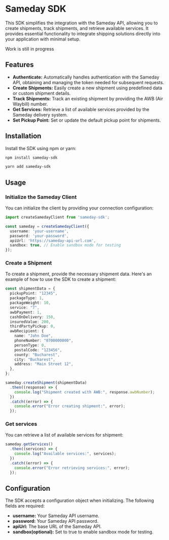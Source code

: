 # Sameday SDK

This SDK simplifies the integration with the Sameday API, allowing you to create shipments, track shipments, and retrieve available services. It provides essential functionality to integrate shipping solutions directly into your application with minimal setup.

Work is still in progress

## Features
- **Authenticate:** Automatically handles authentication with the Sameday API, obtaining and managing the token needed for subsequent requests.
- **Create Shipments:** Easily create a new shipment using predefined data or custom shipment details.
- **Track Shipments:** Track an existing shipment by providing the AWB (Air Waybill) number.
- **Get Services:** Retrieve a list of available services provided by the Sameday delivery system.
- **Set Pickup Point:** Set or update the default pickup point for shipments.

## Installation
Install the SDK using npm or yarn:

```bash
npm install sameday-sdk
```

```bash
yarn add sameday-sdk
```


## Usage
### Initialize the Sameday Client
You can initialize the client by providing your connection configuration:

```typescript
import createSamedayClient from 'sameday-sdk';

const sameday = createSamedayClient({
  username: 'your-username',
  password: 'your-password',
  apiUrl: 'https://sameday-api-url.com',
  sandbox: true, // Enable sandbox mode for testing
});

```

### Create a Shipment
To create a shipment, provide the necessary shipment data. Here's an example of how to use the SDK to create a shipment:

```typescript
const shipmentData = {
  pickupPoint: "12345",
  packageType: 1,
  packageWeight: 10,
  service: "7",
  awbPayment: 1,
  cashOnDelivery: 150,
  insuredValue: 200,
  thirdPartyPickup: 0,
  awbRecipient: {
    name: "John Doe",
    phoneNumber: "0700000000",
    personType: 0,
    postalCode: "123456",
    county: "Bucharest",
    city: "Bucharest",
    address: "Main Street 12",
  },
};

sameday.createShipment(shipmentData)
  .then((response) => {
    console.log("Shipment created with AWB:", response.awbNumber);
  })
  .catch((error) => {
    console.error("Error creating shipment:", error);
  });

```

### Get services
You can retrieve a list of available services for shipment:

```typescript
sameday.getServices()
  .then((services) => {
    console.log("Available services:", services);
  })
  .catch((error) => {
    console.error("Error retrieving services:", error);
  });
```

## Configuration
The SDK accepts a configuration object when initializing. The following fields are required:

- **username:** Your Sameday API username.
- **password:** Your Sameday API password.
- **apiUrl:** The base URL of the Sameday API.
- **sandbox(optional):** Set to true to enable sandbox mode for testing.